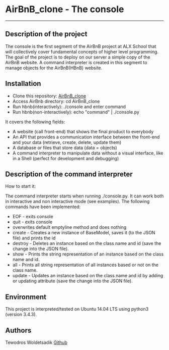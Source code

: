 # AirBnB_clone - The console

---

## Description of the project

The console is the first segment of the AirBnB project at ALX School that will collectively cover fundamental concepts of higher level programming. The goal of the project is to deploy on our server a simple copy of the AirBnB website. A command interpreter is created in this segment to manage objects for the AirBnB(HBnB) website.

## Installation

* Clone this repository: [AirBnB_clone](https://github.com/TeddyT21/AirBnB_clone.git)
* Access AirBnb directory: cd AirBnB_clone
* Run hbnb(interactively): ./console and enter command
* Run hbnb(non-interactively): echo "command" |  ./console.py

It covers the following fields:

* A website (call front-end) that shows the final product to everybody
* An API that provides a communication interface between the front-end and your data (retrieve, create, delete, update them)
* A database or files that store data (data = objects)
* A command interpreter to manipulate data without a visual interface, like in a Shell (perfect for development and debugging)

## Description of the command interpreter

How to start it:

The command interpreter starts when running ./console.py.
It can work both in interactive and non interactive mode (see examples).
The following commands have been implemented:

* EOF - exits console
* quit - exits console
* overwrites default emptyline method and does nothing
* create - Creates a new instance of BaseModel, saves it (to the JSON file) and prints the id
* destroy - Deletes an instance based on the class name and id (save the change into the JSON file).
* show - Prints the string representation of an instance based on the class name and id.
* all - Prints all string representation of all instances based or not on the class name.
* update - Updates an instance based on the class name and id by adding or updating attribute (save the change into the JSON file).

## Environment

This project is interpreted/tested on Ubuntu 14.04 LTS using python3 (version 3.4.3).

## Authors

Tewodros Woldetsadik [Github](https://github.com/TeddyT21)
